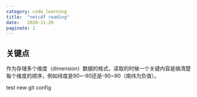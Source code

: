 ```yaml
---
category: code_learning
title:  "netcdf reading"
date:   2020-11-20
paginate: 1
---
```


## 关键点
作为存储多个维度（dimension）数据的格式，读取的时候一个关键内容是搞清楚每个维度的顺序，例如纬度是90~-90还是-90~90（南纬为负值）。

test new git config